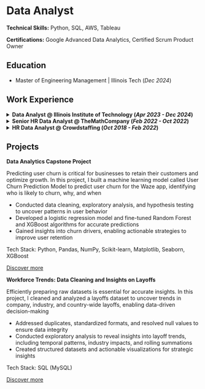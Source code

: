 # Data Analyst
**Technical Skills:** Python, SQL, AWS, Tableau

**Certifications:** Google Advanced Data Analytics, Certified Scrum Product Owner

## Education
- Master of Engineering Management | Illinois Tech (_Dec 2024_)

## Work Experience
<details>
<summary><strong>Data Analyst @ Illinois Institute of Technology (<i>Apr 2023 - Dec 2024</i>)</strong></summary>
<ul>
  <li>Engineered a Python-based ETL pipeline to preprocess datasets with 10,000+ records, improving analytics efficiency by 30%</li>
  <li>Executed multi-variable trend analysis on geographic and educational data, enhancing decision-making efficiency by 25%</li>
  <li>Visualized insights for stakeholders through dynamic Tableau dashboards</li>
  <li>Redesigned the student check-in process, reducing manual errors and saving $20,000 annually with a fully digital solution</li>
</ul>
</details>

<details>
<summary><strong>Senior HR Data Analyst @ TheMathCompany (<i>Feb 2022 - Oct 2022</i>)</strong></summary>
<ul>
  <li>Extracted and analyzed recruitment datasets using SQL, driving a 20% improvement in recruitment performance</li>
  <li>Built interactive Tableau dashboards and Excel reports to streamline workflows, saving 20 hours monthly in manual work</li>
  <li>Proposed and implemented impactful process changes, enhancing hiring cycle efficiency and reporting structures</li>
</ul>
</details>

<details>
<summary><strong>HR Data Analyst @ Crowdstaffing (<i>Oct 2018 - Feb 2022</i>)</strong></summary>
<ul>
  <li>Conducted market research using SQL and Excel, uncovering insights that boosted revenue by $50,000</li>
  <li>Transformed talent records with advanced SQL scripts, improving data accuracy by 20%</li>
  <li>Developed workforce analytics reports with predictive insights, empowering leadership with evidence-based decisions</li>
</ul>
</details>

## Projects
**Data Analytics Capstone Project**

Predicting user churn is critical for businesses to retain their customers and optimize growth. In this project, I built a machine learning model called User Churn Prediction Model to predict user churn for the Waze app, identifying who is likely to churn, why, and when
- Conducted data cleaning, exploratory analysis, and hypothesis testing to uncover patterns in user behavior
- Developed a logistic regression model and fine-tuned Random Forest and XGBoost algorithms for accurate predictions
- Gained insights into churn drivers, enabling actionable strategies to improve user retention

Tech Stack: Python, Pandas, NumPy, Scikit-learn, Matplotlib, Seaborn, XGBoost

[Discover more](https://github.com/ShreeramHiriyanna/Data_Analytics_Capstone_Project)

**Workforce Trends: Data Cleaning and Insights on Layoffs**

Efficiently preparing raw datasets is essential for accurate insights. In this project, I cleaned and analyzed a layoffs dataset to uncover trends in company, industry, and country-wide layoffs, enabling data-driven decision-making
- Addressed duplicates, standardized formats, and resolved null values to ensure data integrity
- Conducted exploratory analysis to reveal insights into layoff trends, including temporal patterns, industry impacts, and rolling summations
- Created structured datasets and actionable visualizations for strategic insights

Tech Stack: SQL (MySQL)

[Discover more](https://github.com/ShreeramHiriyanna/EDA_SQL_LayoffsData)
